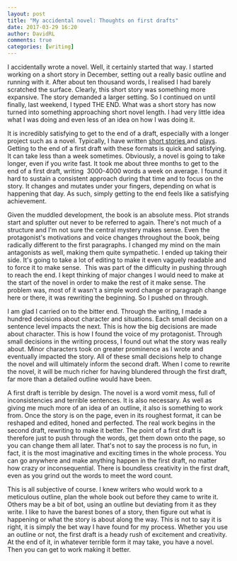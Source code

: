 ```yaml
---  
layout: post  
title: "My accidental novel: Thoughts on first drafts"  
date: 2017-03-29 16:20  
author: DavidRL  
comments: true  
categories: [writing]  
---  
```

I accidentally wrote a novel. Well, it certainly started that way. I started working on a short story in December, setting out a really basic outline and running with it. After about ten thousand words, I realised I had barely scratched the surface. Clearly, this short story was something more expansive. The story demanded a larger setting. So I continued on until finally, last weekend, I typed THE END. What was a short story has now turned into something approaching short novel length. I had very little idea what I was doing and even less of an idea on how I was doing it.  

<!--more-->  

It is incredibly satisfying to get to the end of a draft, especially with a longer project such as a novel. Typically, I have written <a href="/amberstars/">short stories </a>and <a href="/remain-vigilant/">plays</a>. Getting to the end of a first draft with these formats is quick and satisfying. It can take less than a week sometimes. Obviously, a novel is going to take longer, even if you write fast. It took me about three months to get to the end of a first draft, writing  3000-4000 words a week on average. I found it hard to sustain a consistent approach during that time and to focus on the story. It changes and mutates under your fingers, depending on what is happening that day. As such, simply getting to the end feels like a satisfying achievement.  

Given the muddled development, the book is an absolute mess. Plot strands start and splutter out never to be referred to again. There's not much of a structure and I'm not sure the central mystery makes sense. Even the protagonist's motivations and voice changes throughout the book, being radically different to the first paragraphs. I changed my mind on the main antagonists as well, making them quite sympathetic. I ended up taking their side. It's going to take a lot of editing to make it even vaguely readable and to force it to make sense.  This was part of the difficulty in pushing through to reach the end. I kept thinking of major changes I would need to make at the start of the novel in order to make the rest of it make sense. The problem was, most of it wasn't a simple word change or paragraph change here or there, it was rewriting the beginning. So I pushed on through.  

I am glad I carried on to the bitter end. Through the writing, I made a hundred decisions about character and situations. Each small decision on a sentence level impacts the next. This is how the big decisions are made about character. This is how I found the voice of my protagonist. Through small decisions in the writing process, I found out what the story was really about. Minor characters took on greater prominence as I wrote and eventually impacted the story. All of these small decisions help to change the novel and will ultimately inform the second draft. When I come to rewrite the novel, it will be much richer for having blundered through the first draft, far more than a detailed outline would have been.  

A first draft is terrible by design. The novel is a word vomit mess, full of inconsistencies and terrible sentences. It is also necessary. As well as giving me much more of an idea of an outline, it also is something to work from. Once the story is on the page, even in its roughest format, it can be reshaped and edited, honed and perfected. The real work begins in the second draft, rewriting to make it better. The point of a first draft is therefore just to push through the words, get them down onto the page, so you can change them all later. That's not to say the process is no fun, in fact, it is the most imaginative and exciting times in the whole process. You can go anywhere and make anything happen in the first draft, no matter how crazy or inconsequential. There is boundless creativity in the first draft, even as you grind out the words to meet the word count.  

This is all subjective of course. I knew writers who would work to a meticulous outline, plan the whole book out before they came to write it. Others may be a bit of bot, using an outline but deviating from it as they write. I like to have the barest bones of a story, then figure out what is happening or what the story is about along the way. This is not to say it is right, it is simply the bet way I have found for my process. Whether you use an outline or not, the first draft is a heady rush of excitement and creativity. At the end of it, in whatever terrible form it may take, you have a novel. Then you can get to work making it better.  
